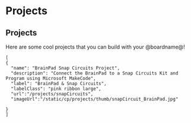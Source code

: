 # Projects

## Projects

Here are some cool projects that you can build with your @boardname@!

```codecard
[
{
  "name": "BrainPad Snap Circuits Project",
  "description": "Connect the BrainPad to a Snap Circuits Kit and Program using Microsoft MakeCode",
  "label": "BrainPad & Snap Circuits",
  "labelClass": "pink ribbon large",
  "url":"/projects/snapCircuits",
  "imageUrl":"/static/cp/projects/thumb/snapCircuit_BrainPad.jpg"
  
}
]
```